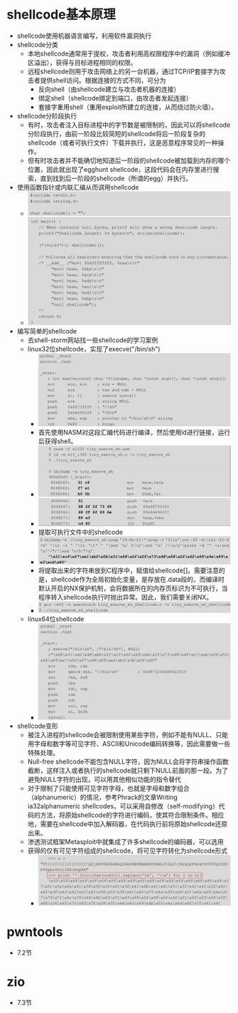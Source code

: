 # shellcode基本原理
- shellcode使用机器语言编写，利用软件漏洞执行
- shellcode分类 
  - 本地shellcode通常用于提权，攻击者利用高权限程序中的漏洞（例如缓冲区溢出），获得与目标进程相同的权限。
  - 远程shellcode则用于攻击网络上的另一台机器，通过TCP/IP套接字为攻击者提供shell访问。根据连接的方式不同，可分为
    - 反向shell（由shellcode建立与攻击者机器的连接）
    - 绑定shell（shellcode绑定到端口，由攻击者发起连接）
    - 套接字重用shell（重用exploit所建立的连接，从而绕过防火墙）。
- shellcode分阶段执行
  - 有时，攻击者注入目标进程中的字节数是被限制的，因此可以将shellcode分阶段执行，由前一阶段比较简短的shellcode将后一阶段复杂的shellcode（或者可执行文件）下载并执行，这是恶意程序常见的一种操作。
  - 但有时攻击者并不能确切地知道后一阶段的shellcode被加载到内存的哪个位置，因此就出现了egghunt shellcode，这段代码会在内存里进行搜索，直到找到后一阶段的shellcode（所谓的egg）并执行。
- 使用函数指针或内联汇编从而调用shellcode
  - ![](pic/2021-06-16-15-54-48.png)
  - ![](pic/2021-06-16-15-55-06.png)
- 编写简单的shellcode
  - 去shell-storm网站找一些shellcode的学习案例
  - linux32位shellcode，实现了execve("/bin/sh")
    - ![](pic/2021-06-16-15-59-07.png)
    - 首先使用NASM对这段汇编代码进行编译，然后使用ld进行链接，运行后获得shell。
    - ![](pic/2021-06-16-16-00-02.png)
    - ![](pic/2021-06-16-16-00-17.png)
    - 提取可执行文件中的shellcode
    - ![](pic/2021-06-16-16-01-19.png)
    - 将提取出来的字符串放到C程序中，赋值给shellcode[]。需要注意的是，shellcode作为全局初始化变量，是存放在.data段的，而编译时默认开启的NX保护机制，会将数据所在的内存页标识为不可执行，当程序转入shellcode执行时抛出异常。因此，我们需要关闭NX。
    - ![](pic/2021-06-16-16-02-08.png)
  - linux64位shellcode
    - ![](pic/2021-06-16-16-03-08.png)
- shellcode变形
  - 被注入进程的shellcode会被限制使用某些字符，例如不能有NULL、只能用字母和数字等可见字符、ASCII和Unicode编码转换等，因此需要做一些特殊处理。
  - Null-free shellcode不能包含NULL字符，因为NULL会将字符串操作函数截断，这样注入或者执行的shellcode就只剩下NULL前面的那一段。为了避免NULL字符的出现，可以用其他相似功能的指令替代
  - 对于限制了只能使用可见字符字母，也就是字母和数字组合（alphanumeric）的情况，参考Phrack的文章Writing ia32alphanumeric shellcodes，可以采用自修改（self-modifying）代码的方法，将原始shellcode的字符进行编码，使其符合限制条件。相应地，需要在shellcode中加入解码器，在代码执行前将原始shellcode还原出来。
  - 渗透测试框架Metasploit中就集成了许多shellcode的编码器，可以选用
  - 获得的仅有可见字符组成的shellcode，将可见字符转化为shellcode形式
    - ![](pic/2021-06-16-16-09-42.png)
# pwntools
- 7.2节
# zio
- 7.3节